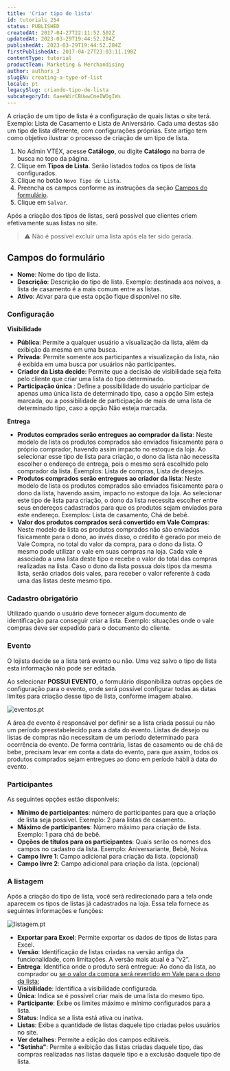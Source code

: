```yaml
---
title: 'Criar tipo de lista'
id: tutorials_254
status: PUBLISHED
createdAt: 2017-04-27T22:11:52.502Z
updatedAt: 2023-03-29T19:44:52.284Z
publishedAt: 2023-03-29T19:44:52.284Z
firstPublishedAt: 2017-04-27T23:03:11.198Z
contentType: tutorial
productTeam: Marketing & Merchandising
author: authors_3
slugEN: creating-a-type-of-list
locale: pt
legacySlug: criando-tipo-de-lista
subcategoryId: 6aeeWirCBUwwCmeIWOgIWs
---
```


A criação de um tipo de lista é a configuração de quais listas o site terá. Exemplo: Lista de Casamento e Lista de Aniversário. Cada uma destas são um tipo de lista diferente, com configurações próprias. Este artigo tem como objetivo ilustrar o processo de criação de um tipo de lista.

1. No Admin VTEX, acesse __Catálogo__, ou digite __Catálogo__ na barra de busca no topo da página.
2. Clique em __Tipos de Lista__.
   Serão listados todos os tipos de lista configurados.
3. Clique no botão `Novo Tipo de Lista`.
4. Preencha os campos conforme as instruções da seção [Campos do formulário](#campos-do-formulario).
5. Clique em `Salvar`.

Após a criação dos tipos de listas, será possível que clientes criem efetivamente suas listas no site.

>⚠️ Não é possível excluir uma lista após ela ter sido gerada.

## Campos do formulário

- **Nome**: Nome do tipo de lista.
- **Descrição**: Descrição do tipo de lista. Exemplo: destinada aos noivos, a lista de casamento é a mais comum entre as listas.
- **Ativo**: Ativar para que esta opção fique disponível no site.

### Configuração

**Visibilidade**

- **Pública**: Permite a qualquer usuário a visualização da lista, além da exibição da mesma em uma busca.
- **Privada**: Permite somente aos participantes a visualização da lista, não é exibida em uma busca por usuários não participantes.
- **Criador da Lista decide**: Permite que a decisão de visibilidade seja feita pelo cliente que criar uma lista do tipo determinado.
- **Participação única** : Define a possibilidade do usuário participar de apenas uma única lista de determinado tipo, caso a opção Sim esteja marcada, ou a possibilidade de participação de mais de uma lista de determinado tipo, caso a opção Não esteja marcada.

**Entrega**

- **Produtos comprados serão entregues ao comprador da lista**: Neste modelo de lista os produtos comprados são enviados fisicamente para o próprio comprador, havendo assim impacto no estoque da loja. Ao selecionar esse tipo de lista para criação, o dono da lista não necessita escolher o endereço de entrega, pois o mesmo será escolhido pelo comprador da lista. Exemplos: Lista de compras, Lista de desejos.
- **Produtos comprados serão entregues ao criador da lista**: Neste modelo de lista os produtos comprados são enviados fisicamente para o dono da lista, havendo assim, impacto no estoque da loja. Ao selecionar este tipo de lista para criação, o dono da lista necessita escolher entre seus endereços cadastrados para que os produtos sejam enviados para este endereço. Exemplos: Lista de casamento, Chá de bebê.
- **Valor dos produtos comprados será convertido em Vale Compras**: Neste modelo de lista os produtos comprados não são enviados fisicamente para o dono, ao invés disso, o crédito é gerado por meio de Vale Compra, no total do valor da compra, para o dono da lista. O mesmo pode utilizar o vale em suas compras na loja. Cada vale é associado a uma lista deste tipo e recebe o valor do total das compras realizadas na lista. Caso o dono da lista possua dois tipos da mesma lista, serão criados dois vales, para receber o valor referente à cada uma das listas deste mesmo tipo.

### Cadastro obrigatório

Utilizado quando o usuário deve fornecer algum documento de identificação para conseguir criar a lista. Exemplo: situações onde o vale compras deve ser expedido para o documento do cliente.

### Evento

O lojista decide se a lista terá evento ou não. Uma vez salvo o tipo de lista esta informação não pode ser editada.

Ao selecionar **POSSUI EVENTO**, o formulário disponibiliza outras opções de configuração para o evento, onde será possível configurar todas as datas limites para criação desse tipo de lista, conforme imagem abaixo.

![eventos.pt](https://images.ctfassets.net/alneenqid6w5/KhcZ5meUIwnSqBaekhc9C/b8c2b20e083c529a5ae7b4fc63e8a6ab/eventos.pt.png)

A área de evento é responsável por definir se a lista criada possui ou não um período preestabelecido para a data do evento. Listas de desejo ou listas de compras não necessitam de um período determinado para ocorrência do evento. De forma contrária, listas de casamento ou de chá de bebe, precisam levar em conta a data do evento, para que assim, todos os produtos comprados sejam entregues ao dono em período hábil à data do evento.

### Participantes

As seguintes opções estão disponíveis:

- **Mínimo de participantes**: número de participantes para que a criação de lista seja possível. Exemplo: 2 para listas de casamento.
- **Máximo de participantes**: Número máximo para criação de lista. Exemplo: 1 para chá de bebê.
- **Opções de títulos para os participantes**: Quais serão os nomes dos campos no cadastro da lista. Exemplo: Aniversariante, Bebê, Noiva.
- **Campo livre 1**: Campo adicional para criação da lista. (opcional)
- **Campo livre 2**: Campo adicional para criação da lista. (opcional)

### A listagem

Após a criação do tipo de lista, você será redirecionado para a tela onde aparecem os tipos de listas já cadastrados na loja. Essa tela fornece as seguintes informações e funções:

![listagem.pt](//images.ctfassets.net/alneenqid6w5/5TBHW4MjIqIKMAroEqIKUA/8af47e1d4375b8550a70cb03098adbc0/listagem.pt.png)

- **Exportar para Excel**: Permite exportar os dados de tipos de listas para Excel.
- **Versão**: Identificação de listas criadas na versão antiga da funcionalidade, com limitações. A versão mais atual é a “v2”.
- **Entrega**: Identifica onde o produto será entregue: Ao dono da lista, ao comprador ou [se o valor da compra será revertido em Vale para o dono da lista](/pt/tutorial/configurando-lista-vale);
- **Visibilidade**: Identifica a visibilidade configurada.
- **Única**: Indica se é possível criar mais de uma lista do mesmo tipo.
- **Participante**: Exibe os limites máximo e mínimo configurados para a lista.
- **Status**: Indica se a lista está ativa ou inativa.
- **Listas**: Exibe a quantidade de listas daquele tipo criadas pelos usuários no site.
- **Ver detalhes**: Permite a edição dos campos editáveis.
- **"Setinha"**: Permite a exibição das listas criadas daquele tipo, das compras realizadas nas listas daquele tipo e a exclusão daquele tipo de lista.

